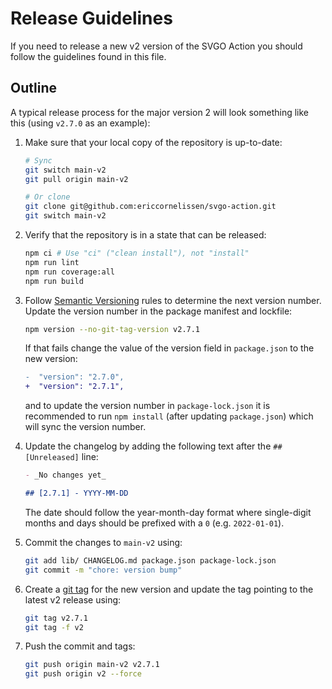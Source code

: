# Release Guidelines

If you need to release a new v2 version of the SVGO Action you should follow the
guidelines found in this file.

## Outline

A typical release process for the major version 2 will look something like this
(using `v2.7.0` as an example):

1. Make sure that your local copy of the repository is up-to-date:

   ```sh
   # Sync
   git switch main-v2
   git pull origin main-v2

   # Or clone
   git clone git@github.com:ericcornelissen/svgo-action.git
   git switch main-v2
   ```

1. Verify that the repository is in a state that can be released:

   ```sh
   npm ci # Use "ci" ("clean install"), not "install"
   npm run lint
   npm run coverage:all
   npm run build
   ```

1. Follow [Semantic Versioning] rules to determine the next version number.
   Update the version number in the package manifest and lockfile:

   ```sh
   npm version --no-git-tag-version v2.7.1
   ```

   If that fails change the value of the version field in `package.json` to the
   new version:

   ```diff
   -  "version": "2.7.0",
   +  "version": "2.7.1",
   ```

   and to update the version number in `package-lock.json` it is recommended to
   run `npm install` (after updating `package.json`) which will sync the version
   number.

1. Update the changelog by adding the following text after the `## [Unreleased]`
   line:

   ```md
   - _No changes yet_

   ## [2.7.1] - YYYY-MM-DD
   ```

   The date should follow the year-month-day format where single-digit months
   and days should be prefixed with a `0` (e.g. `2022-01-01`).

1. Commit the changes to `main-v2` using:

   ```sh
   git add lib/ CHANGELOG.md package.json package-lock.json
   git commit -m "chore: version bump"
   ```

1. Create a [git tag] for the new version and update the tag pointing to the
   latest v2 release using:

   ```sh
   git tag v2.7.1
   git tag -f v2
   ```

1. Push the commit and tags:

   ```sh
   git push origin main-v2 v2.7.1
   git push origin v2 --force
   ```

[git tag]: https://git-scm.com/book/en/v2/Git-Basics-Tagging
[semantic versioning]: https://semver.org/spec/v2.0.0.html
